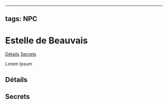 
---
tags: NPC
---

# Estelle de Beauvais
<span class="nav">[Détails](#Détails) [Secrets](#Secrets)</span>

Lorem Ipsum

## Détails
## Secrets